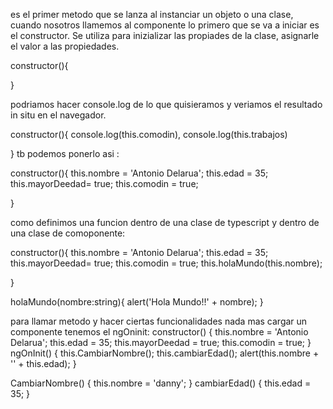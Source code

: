

es el primer metodo que se lanza al instanciar un objeto o una clase, cuando nosotros llamemos al componente lo primero que se va a iniciar es el constructor. Se utiliza para inizializar las propiades de la clase, asignarle el valor a las propiedades.

constructor(){

}

podriamos hacer console.log de lo que quisieramos y veriamos el resultado in situ en el navegador.

constructor(){
console.log(this.comodin),
console.log(this.trabajos)

}
            tb podemos ponerlo asi :


constructor(){
this.nombre = 'Antonio Delarua';
this.edad = 35;
this.mayorDeedad= true;
this.comodin = true;

}

como definimos una funcion dentro de una clase de typescript y dentro de una clase de comoponente: 

constructor(){
this.nombre = 'Antonio Delarua';
this.edad = 35;
this.mayorDeedad= true;
this.comodin = true;
this.holaMundo(this.nombre);

}

holaMundo(nombre:string){
alert('Hola Mundo!!' + nombre);
}

para llamar metodo y hacer ciertas funcionalidades nada mas cargar un componente tenemos el ngOninit:
constructor() {
this.nombre = 'Antonio Delarua';
this.edad = 35;
this.mayorDeedad = true;
this.comodin = true;
}
ngOnInit() {
this.CambiarNombre();
this.cambiarEdad();
alert(this.nombre + '' + this.edad);
}

CambiarNombre() {
this.nombre = 'danny';
}
cambiarEdad() {
this.edad = 35;
}

